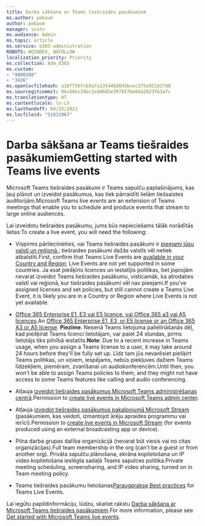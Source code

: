```yaml
---
title: Darba sākšana ar Teams tiešraides pasākumiem
ms.author: pebaum
author: pebaum
manager: scotv
ms.audience: Admin
ms.topic: article
ms.service: o365-administration
ROBOTS: NOINDEX, NOFOLLOW
localization_priority: Priority
ms.collection: Adm_O365
ms.custom:
- "9000208"
- "3436"
ms.openlocfilehash: a10f756fc69a7a135446d8d3bcec1f5e951627d8
ms.sourcegitcommit: 8bc60ec34bc1e40685e3976576e04a2623f63a7c
ms.translationtype: HT
ms.contentlocale: lv-LV
ms.lasthandoff: 04/15/2021
ms.locfileid: "51811967"
---
```

# <a name="getting-started-with-teams-live-events"></a><span data-ttu-id="084dc-102">Darba sākšana ar Teams tiešraides pasākumiem</span><span class="sxs-lookup"><span data-stu-id="084dc-102">Getting started with Teams live events</span></span>

<span data-ttu-id="084dc-103">Microsoft Teams tiešraides pasākumi ir Teams sapulču paplašinājums, kas ļauj plānot un izveidot pasākumus, kas tiek pārraidīti lielām tiešsaistes auditorijām.</span><span class="sxs-lookup"><span data-stu-id="084dc-103">Microsoft Teams live events are an extension of Teams meetings that enable you to schedule and produce events that stream to large online audiences.</span></span>

<span data-ttu-id="084dc-104">Lai izveidotu tiešraides pasākumu, jums būs nepieciešams tālāk norādītās lietas:</span><span class="sxs-lookup"><span data-stu-id="084dc-104">To create a live event, you will need the following:</span></span>

- <span data-ttu-id="084dc-105">Vispirms pārliecinieties, vai Teams tiešraides pasākumi ir [pieejami jūsu valstī un reģionā,](https://docs.microsoft.com/microsoftteams/teams-live-events/plan-for-teams-live-events#regional-availability); tiešraides pasākumi dažās valstīs vēl netiek atbalstīti.</span><span class="sxs-lookup"><span data-stu-id="084dc-105">First, confirm that Teams Live Events are [available in your Country and Region](https://docs.microsoft.com/microsoftteams/teams-live-events/plan-for-teams-live-events#regional-availability); Live Events are not yet supported in some countries.</span></span>  <span data-ttu-id="084dc-106">Ja esat piešķīris licences un iestatījis politikas, bet joprojām nevarat izveidot Teams tiešraides pasākumu, visticamāk, ka atrodaties valstī vai reģionā, kur tiešraides pasākumi vēl nav pieejami.</span><span class="sxs-lookup"><span data-stu-id="084dc-106">If you’ve assigned licenses and set policies, but still cannot create a Teams Live Event, it is likely you are in a Country or Region where Live Events is not yet available.</span></span>

- <span data-ttu-id="084dc-107">[Office 365 Enterprise E1, E3 vai E5 licence, vai Office 365 a3 vai A5 licences](https://docs.microsoft.com/microsoftteams/teams-live-events/set-up-for-teams-live-events#step-2-get-and-assign-licenses).</span><span class="sxs-lookup"><span data-stu-id="084dc-107">An [Office 365 Enterprise E1, E3, or E5 license or an Office 365 A3 or A5 license](https://docs.microsoft.com/microsoftteams/teams-live-events/set-up-for-teams-live-events#step-2-get-and-assign-licenses).</span></span> <span data-ttu-id="084dc-108">**Piezīme**. Nesenā Teams lietojuma palielināšanās dēļ, kad piešķirat Teams licenci lietotājam, var paiet 24 stundas, pirms lietotājs tiks pilnībā iestatīts.</span><span class="sxs-lookup"><span data-stu-id="084dc-108">**Note**: Due to a recent increase in Teams usage, when you assign a Teams license to a user, it may take around 24 hours before they'll be fully set up.</span></span> <span data-ttu-id="084dc-109">Līdz tam jūs nevarēsiet piešķirt Teams politikas, un viņiem, iespējams, nebūs piekļuves dažiem Teams līdzekļiem, piemēram, zvanīšanai un audiokonferencēm.</span><span class="sxs-lookup"><span data-stu-id="084dc-109">Until then, you won't be able to assign Teams policies to them, and they might not have access to some Teams features like calling and audio conferencing.</span></span>

- <span data-ttu-id="084dc-110">Atļauja [izveidot tiešraides pasākumus Microsoft Teams administrēšanas centrā](https://docs.microsoft.com/microsoftteams/teams-live-events/set-up-for-teams-live-events#create-or-edit-a-live-events-policy).</span><span class="sxs-lookup"><span data-stu-id="084dc-110">Permission to [create live events in Microsoft Teams admin center](https://docs.microsoft.com/microsoftteams/teams-live-events/set-up-for-teams-live-events#create-or-edit-a-live-events-policy).</span></span>

- <span data-ttu-id="084dc-111">Atļauja [izveidot tiešraides pasākumus pakalpojumā Microsoft Stream](https://docs.microsoft.com/microsoftteams/teams-live-events/what-are-teams-live-events) (pasākumiem, kas veidoti, izmantojot ārēju apraides programmu vai ierīci).</span><span class="sxs-lookup"><span data-stu-id="084dc-111">Permission to [create live events in Microsoft Stream](https://docs.microsoft.com/microsoftteams/teams-live-events/what-are-teams-live-events) (for events produced using an external broadcasting app or device).</span></span>

- <span data-ttu-id="084dc-112">Pilna darba grupas dalība organizācijā (nevarat būt viesis vai no citas organizācijas).</span><span class="sxs-lookup"><span data-stu-id="084dc-112">Full team membership in the org (can't be a guest or from another org).</span></span>
<span data-ttu-id="084dc-113">Privāta sapulču plānošana, ekrāna koplietošana un IP video koplietošana ieslēgta sadaļā Teams sapulces politika.</span><span class="sxs-lookup"><span data-stu-id="084dc-113">Private meeting scheduling, screensharing, and IP video sharing, turned on in Team meeting policy.</span></span>

- <span data-ttu-id="084dc-114">Teams tiešraides pasākumu lietošanas[Paraugprakse](https://support.office.com/article/Best-practices-for-producing-a-Teams-live-event-e500370e-4dd1-4187-8b48-af10ef02cf42).</span><span class="sxs-lookup"><span data-stu-id="084dc-114">[Best practices](https://support.office.com/article/Best-practices-for-producing-a-Teams-live-event-e500370e-4dd1-4187-8b48-af10ef02cf42) for Teams Live Events.</span></span>

<span data-ttu-id="084dc-115">Lai iegūtu papildinformāciju, lūdzu, skatiet rakstu [Darba sākšana ar Microsoft Teams tiešraides pasākumiem](https://support.office.com/article/get-started-with-microsoft-teams-live-events-d077fec2-a058-483e-9ab5-1494afda578a).</span><span class="sxs-lookup"><span data-stu-id="084dc-115">For more information, please see [Get started with Microsoft Teams live events](https://support.office.com/article/get-started-with-microsoft-teams-live-events-d077fec2-a058-483e-9ab5-1494afda578a).</span></span>